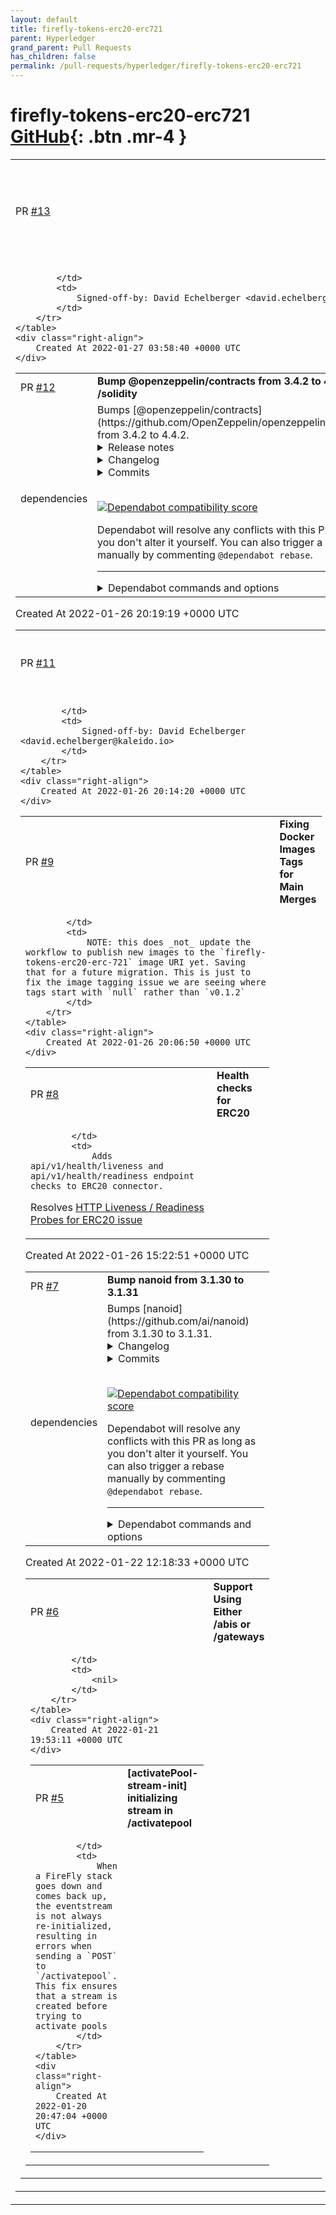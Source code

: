 ```yaml
---
layout: default
title: firefly-tokens-erc20-erc721
parent: Hyperledger
grand_parent: Pull Requests
has_children: false
permalink: /pull-requests/hyperledger/firefly-tokens-erc20-erc721
---
```


# firefly-tokens-erc20-erc721 <span class="fs-3 right-align">[GitHub](https://github.com/hyperledger/firefly-tokens-erc20-erc721){: .btn .mr-4 }</span>


<div>
    <table>
        <tr>
            <td>
                PR <a href="https://github.com/hyperledger/firefly-tokens-erc20-erc721/pull/13" class=".btn">#13</a>
            </td>
            <td>
                <b>
                    [docker-build] github action updates for docker build
                </b>
            </td>
        </tr>
        <tr>
            <td>
                
            </td>
            <td>
                Signed-off-by: David Echelberger <david.echelberger@kaleido.io>
            </td>
        </tr>
    </table>
    <div class="right-align">
        Created At 2022-01-27 03:58:40 +0000 UTC
    </div>
</div>

<div>
    <table>
        <tr>
            <td>
                PR <a href="https://github.com/hyperledger/firefly-tokens-erc20-erc721/pull/12" class=".btn">#12</a>
            </td>
            <td>
                <b>
                    Bump @openzeppelin/contracts from 3.4.2 to 4.4.2 in /solidity
                </b>
            </td>
        </tr>
        <tr>
            <td>
                <span class="chip">dependencies</span>
            </td>
            <td>
                Bumps [@openzeppelin/contracts](https://github.com/OpenZeppelin/openzeppelin-contracts) from 3.4.2 to 4.4.2.
<details>
<summary>Release notes</summary>
<p><em>Sourced from <a href="https://github.com/OpenZeppelin/openzeppelin-contracts/releases"><code>@​openzeppelin/contracts</code>'s releases</a>.</em></p>
<blockquote>
<h2>v4.4.2</h2>
<p>:warning: This is a patch for a medium severity issue. For more information <a href="https://github.com/OpenZeppelin/openzeppelin-contracts/security/advisories/GHSA-m6w8-fq7v-ph4m">visit the security advisory</a>.</p>
<ul>
<li><code>GovernorCompatibilityBravo</code>: Fix error in the encoding of calldata for proposals submitted through the compatibility interface with explicit signatures. (<a href="https://github-redirect.dependabot.com/OpenZeppelin/openzeppelin-contracts/pull/%5B#3100%5D(https://github-redirect.dependabot.com/OpenZeppelin/openzeppelin-contracts/issues/3100)">#3100</a>)</li>
</ul>
<h2>v4.4.1</h2>
<p>:warning: This is a patch for a low severity vulnerability. For more information <a href="https://github.com/OpenZeppelin/openzeppelin-contracts/security/advisories/GHSA-9c22-pwxw-p6hx">visit the security advisory</a>.</p>
<ul>
<li><code>Initializable</code>: change the existing <code>initializer</code> modifier and add a new <code>onlyInitializing</code> modifier to prevent reentrancy risk. (<a href="https://github-redirect.dependabot.com/OpenZeppelin/openzeppelin-contracts/pull/3006">#3006</a>)</li>
</ul>
<h3>Breaking change</h3>
<p>It is no longer possible to call an <code>initializer</code>-protected function from within another <code>initializer</code> function outside the context of a constructor. Projects using OpenZeppelin upgradeable proxies should continue to work as is, since in the common case the initializer is invoked in the constructor directly. If this is not the case for you, the suggested change is to use the new <code>onlyInitializing</code> modifier in the following way:</p>
<pre lang="diff"><code> contract A {
-    function initialize() public   initializer { ... }
+    function initialize() internal onlyInitializing { ... }
 }
 contract B is A {
     function initialize() public initializer {
         A.initialize();
     }
 }
</code></pre>
<h2>v4.4.0</h2>
<p>Check out the first <a href="https://www.youtube.com/watch?v=ed96DWbfliQ"><strong>OpenZeppelin Community Call</strong></a> where the team discussed everything that is included in this release.</p>
<p>And if you missed it, we recently announced an official <strong>bug bounty program</strong> for OpenZeppelin Contracts. <a href="https://forum.openzeppelin.com/t/openzeppelin-contracts-bug-bounty-program-on-immunefi/19279">Check it out!</a></p>
<ul>
<li><code>Ownable</code>: add an internal <code>_transferOwnership(address)</code>. (<a href="https://github-redirect.dependabot.com/OpenZeppelin/openzeppelin-contracts/pull/2568">#2568</a>)</li>
<li><code>AccessControl</code>: add internal <code>_grantRole(bytes32,address)</code> and <code>_revokeRole(bytes32,address)</code>. (<a href="https://github-redirect.dependabot.com/OpenZeppelin/openzeppelin-contracts/pull/2568">#2568</a>)</li>
<li><code>AccessControl</code>: mark <code>_setupRole(bytes32,address)</code> as deprecated in favor of <code>_grantRole(bytes32,address)</code>. (<a href="https://github-redirect.dependabot.com/OpenZeppelin/openzeppelin-contracts/pull/2568">#2568</a>)</li>
<li><code>AccessControlEnumerable</code>: hook into <code>_grantRole(bytes32,address)</code> and <code>_revokeRole(bytes32,address)</code>. (<a href="https://github-redirect.dependabot.com/OpenZeppelin/openzeppelin-contracts/pull/2946">#2946</a>)</li>
<li><code>EIP712</code>: cache <code>address(this)</code> to immutable storage to avoid potential issues if a vanilla contract is used in a delegatecall context. (<a href="https://github-redirect.dependabot.com/OpenZeppelin/openzeppelin-contracts/pull/2852">#2852</a>)</li>
<li>Add internal <code>_setApprovalForAll</code> to <code>ERC721</code> and <code>ERC1155</code>. (<a href="https://github-redirect.dependabot.com/OpenZeppelin/openzeppelin-contracts/pull/2834">#2834</a>)</li>
<li><code>Governor</code>: shift vote start and end by one block to better match Compound's GovernorBravo and prevent voting at the Governor level if the voting snapshot is not ready. (<a href="https://github-redirect.dependabot.com/OpenZeppelin/openzeppelin-contracts/pull/2892">#2892</a>)</li>
<li><code>GovernorCompatibilityBravo</code>: consider quorum an inclusive rather than exclusive minimum to match Compound's GovernorBravo. (<a href="https://github-redirect.dependabot.com/OpenZeppelin/openzeppelin-contracts/pull/2974">#2974</a>)</li>
<li><code>GovernorSettings</code>: a new governor module that manages voting settings updatable through governance actions. (<a href="https://github-redirect.dependabot.com/OpenZeppelin/openzeppelin-contracts/pull/2904">#2904</a>)</li>
<li><code>PaymentSplitter</code>: now supports ERC20 assets in addition to Ether. (<a href="https://github-redirect.dependabot.com/OpenZeppelin/openzeppelin-contracts/pull/2858">#2858</a>)</li>
<li><code>ECDSA</code>: add a variant of <code>toEthSignedMessageHash</code> for arbitrary length message hashing. (<a href="https://github-redirect.dependabot.com/OpenZeppelin/openzeppelin-contracts/pull/2865">#2865</a>)</li>
<li><code>MerkleProof</code>: add a <code>processProof</code> function that returns the rebuilt root hash given a leaf and a proof. (<a href="https://github-redirect.dependabot.com/OpenZeppelin/openzeppelin-contracts/pull/2841">#2841</a>)</li>
<li><code>VestingWallet</code>: new contract that handles the vesting of Ether and ERC20 tokens following a customizable vesting schedule. (<a href="https://github-redirect.dependabot.com/OpenZeppelin/openzeppelin-contracts/pull/2748">#2748</a>)</li>
<li><code>Governor</code>: enable receiving Ether when a Timelock contract is not used. (<a href="https://github-redirect.dependabot.com/OpenZeppelin/openzeppelin-contracts/pull/2849">#2748</a>)</li>
<li><code>GovernorTimelockCompound</code>: fix ability to use Ether stored in the Timelock contract. (<a href="https://github-redirect.dependabot.com/OpenZeppelin/openzeppelin-contracts/pull/2849">#2748</a>)</li>
</ul>
<h2>v4.3.3</h2>
<p>:warning: This is a security patch. For more information visit the <a href="https://github.com/OpenZeppelin/openzeppelin-contracts/security/advisories/GHSA-wmpv-c2jp-j2xg">security advisory</a>.</p>
<!-- raw HTML omitted -->
</blockquote>
<p>... (truncated)</p>
</details>
<details>
<summary>Changelog</summary>
<p><em>Sourced from <a href="https://github.com/OpenZeppelin/openzeppelin-contracts/blob/master/CHANGELOG.md"><code>@​openzeppelin/contracts</code>'s changelog</a>.</em></p>
<blockquote>
<h2>4.4.2 (2022-01-11)</h2>
<h3>Bugfixes</h3>
<ul>
<li><code>GovernorCompatibilityBravo</code>: Fix error in the encoding of calldata for proposals submitted through the compatibility interface with explicit signatures. (<a href="https://github-redirect.dependabot.com/OpenZeppelin/openzeppelin-contracts/pull/3100">#3100</a>)</li>
</ul>
<h2>4.4.1 (2021-12-14)</h2>
<ul>
<li><code>Initializable</code>: change the existing <code>initializer</code> modifier and add a new <code>onlyInitializing</code> modifier to prevent reentrancy risk. (<a href="https://github-redirect.dependabot.com/OpenZeppelin/openzeppelin-contracts/pull/3006">#3006</a>)</li>
</ul>
<h3>Breaking change</h3>
<p>It is no longer possible to call an <code>initializer</code>-protected function from within another <code>initializer</code> function outside the context of a constructor. Projects using OpenZeppelin upgradeable proxies should continue to work as is, since in the common case the initializer is invoked in the constructor directly. If this is not the case for you, the suggested change is to use the new <code>onlyInitializing</code> modifier in the following way:</p>
<pre lang="diff"><code> contract A {
-    function initialize() public   initializer { ... }
+    function initialize() internal onlyInitializing { ... }
 }
 contract B is A {
     function initialize() public initializer {
         A.initialize();
     }
 }
</code></pre>
<h2>4.4.0 (2021-11-25)</h2>
<ul>
<li><code>Ownable</code>: add an internal <code>_transferOwnership(address)</code>. (<a href="https://github-redirect.dependabot.com/OpenZeppelin/openzeppelin-contracts/pull/2568">#2568</a>)</li>
<li><code>AccessControl</code>: add internal <code>_grantRole(bytes32,address)</code> and <code>_revokeRole(bytes32,address)</code>. (<a href="https://github-redirect.dependabot.com/OpenZeppelin/openzeppelin-contracts/pull/2568">#2568</a>)</li>
<li><code>AccessControl</code>: mark <code>_setupRole(bytes32,address)</code> as deprecated in favor of <code>_grantRole(bytes32,address)</code>. (<a href="https://github-redirect.dependabot.com/OpenZeppelin/openzeppelin-contracts/pull/2568">#2568</a>)</li>
<li><code>AccessControlEnumerable</code>: hook into <code>_grantRole(bytes32,address)</code> and <code>_revokeRole(bytes32,address)</code>. (<a href="https://github-redirect.dependabot.com/OpenZeppelin/openzeppelin-contracts/pull/2946">#2946</a>)</li>
<li><code>EIP712</code>: cache <code>address(this)</code> to immutable storage to avoid potential issues if a vanilla contract is used in a delegatecall context. (<a href="https://github-redirect.dependabot.com/OpenZeppelin/openzeppelin-contracts/pull/2852">#2852</a>)</li>
<li>Add internal <code>_setApprovalForAll</code> to <code>ERC721</code> and <code>ERC1155</code>. (<a href="https://github-redirect.dependabot.com/OpenZeppelin/openzeppelin-contracts/pull/2834">#2834</a>)</li>
<li><code>Governor</code>: shift vote start and end by one block to better match Compound's GovernorBravo and prevent voting at the Governor level if the voting snapshot is not ready. (<a href="https://github-redirect.dependabot.com/OpenZeppelin/openzeppelin-contracts/pull/2892">#2892</a>)</li>
<li><code>GovernorCompatibilityBravo</code>: consider quorum an inclusive rather than exclusive minimum to match Compound's GovernorBravo. (<a href="https://github-redirect.dependabot.com/OpenZeppelin/openzeppelin-contracts/pull/2974">#2974</a>)</li>
<li><code>GovernorSettings</code>: a new governor module that manages voting settings updatable through governance actions. (<a href="https://github-redirect.dependabot.com/OpenZeppelin/openzeppelin-contracts/pull/2904">#2904</a>)</li>
<li><code>PaymentSplitter</code>: now supports ERC20 assets in addition to Ether. (<a href="https://github-redirect.dependabot.com/OpenZeppelin/openzeppelin-contracts/pull/2858">#2858</a>)</li>
<li><code>ECDSA</code>: add a variant of <code>toEthSignedMessageHash</code> for arbitrary length message hashing. (<a href="https://github-redirect.dependabot.com/OpenZeppelin/openzeppelin-contracts/pull/2865">#2865</a>)</li>
<li><code>MerkleProof</code>: add a <code>processProof</code> function that returns the rebuilt root hash given a leaf and a proof. (<a href="https://github-redirect.dependabot.com/OpenZeppelin/openzeppelin-contracts/pull/2841">#2841</a>)</li>
<li><code>VestingWallet</code>: new contract that handles the vesting of Ether and ERC20 tokens following a customizable vesting schedule. (<a href="https://github-redirect.dependabot.com/OpenZeppelin/openzeppelin-contracts/pull/2748">#2748</a>)</li>
<li><code>Governor</code>: enable receiving Ether when a Timelock contract is not used. (<a href="https://github-redirect.dependabot.com/OpenZeppelin/openzeppelin-contracts/pull/2849">#2748</a>)</li>
<li><code>GovernorTimelockCompound</code>: fix ability to use Ether stored in the Timelock contract. (<a href="https://github-redirect.dependabot.com/OpenZeppelin/openzeppelin-contracts/pull/2849">#2748</a>)</li>
</ul>
<h2>4.3.3</h2>
<ul>
<li><code>ERC1155Supply</code>: Handle <code>totalSupply</code> changes by hooking into <code>_beforeTokenTransfer</code> to ensure consistency of balances and supply during <code>IERC1155Receiver.onERC1155Received</code> calls.</li>
</ul>
<h2>4.3.2 (2021-09-14)</h2>
<ul>
<li><code>UUPSUpgradeable</code>: Add modifiers to prevent <code>upgradeTo</code> and <code>upgradeToAndCall</code> being executed on any contract that is not the active ERC1967 proxy. This prevents these functions being called on implementation contracts or minimal ERC1167 clones, in particular.</li>
</ul>
<!-- raw HTML omitted -->
</blockquote>
<p>... (truncated)</p>
</details>
<details>
<summary>Commits</summary>
<ul>
<li><a href="https://github.com/OpenZeppelin/openzeppelin-contracts/commit/b53c43242fc9c0e435b66178c3847c4a1b417cc1"><code>b53c432</code></a> 4.4.2</li>
<li><a href="https://github.com/OpenZeppelin/openzeppelin-contracts/commit/9cae52c59135874a75d219b7130d3893103a7c58"><code>9cae52c</code></a> Use abi.encodePacked instead of bytes.concat</li>
<li><a href="https://github.com/OpenZeppelin/openzeppelin-contracts/commit/93d2d1508a69232b87004ebeb6a9e861ea8c2b0b"><code>93d2d15</code></a> Make script executable</li>
<li><a href="https://github.com/OpenZeppelin/openzeppelin-contracts/commit/eff4ad7c1d4e56b27a570b5a15a6c821228387e2"><code>eff4ad7</code></a> Fix encoding of signature+calldata in GovernorCompatibilityBravo (<a href="https://github-redirect.dependabot.com/OpenZeppelin/openzeppelin-contracts/issues/3100">#3100</a>)</li>
<li><a href="https://github.com/OpenZeppelin/openzeppelin-contracts/commit/66436cbb4e757cd79054ab1b1cc38f7f5a948005"><code>66436cb</code></a> Change release script to only update version comment for changed files (<a href="https://github-redirect.dependabot.com/OpenZeppelin/openzeppelin-contracts/issues/3033">#3033</a>)</li>
<li><a href="https://github.com/OpenZeppelin/openzeppelin-contracts/commit/6bd6b76d1156e20e45d1016f355d154141c7e5b9"><code>6bd6b76</code></a> 4.4.1</li>
<li><a href="https://github.com/OpenZeppelin/openzeppelin-contracts/commit/13a6ec753a3e9c56a3d9dec845a9b5cbd616b658"><code>13a6ec7</code></a> Remove bad date from changelog</li>
<li><a href="https://github.com/OpenZeppelin/openzeppelin-contracts/commit/553c8fdec708ea10dd5f4a2977364af7a562566f"><code>553c8fd</code></a> Update initializer modifier to prevent reentrancy during initialization (<a href="https://github-redirect.dependabot.com/OpenZeppelin/openzeppelin-contracts/issues/3006">#3006</a>)</li>
<li><a href="https://github.com/OpenZeppelin/openzeppelin-contracts/commit/4961a51cc736c7d4aa9bd2e11e4cbbaff73efee9"><code>4961a51</code></a> 4.4.0</li>
<li><a href="https://github.com/OpenZeppelin/openzeppelin-contracts/commit/94a0b8f573e0033d5338689030d2b721e4a5177a"><code>94a0b8f</code></a> Make VestingWallet token event argument indexed (<a href="https://github-redirect.dependabot.com/OpenZeppelin/openzeppelin-contracts/issues/2988">#2988</a>)</li>
<li>Additional commits viewable in <a href="https://github.com/OpenZeppelin/openzeppelin-contracts/compare/v3.4.2...v4.4.2">compare view</a></li>
</ul>
</details>
<br />


[![Dependabot compatibility score](https://dependabot-badges.githubapp.com/badges/compatibility_score?dependency-name=@openzeppelin/contracts&package-manager=npm_and_yarn&previous-version=3.4.2&new-version=4.4.2)](https://docs.github.com/en/github/managing-security-vulnerabilities/about-dependabot-security-updates#about-compatibility-scores)

Dependabot will resolve any conflicts with this PR as long as you don't alter it yourself. You can also trigger a rebase manually by commenting `@dependabot rebase`.

[//]: # (dependabot-automerge-start)
[//]: # (dependabot-automerge-end)

---

<details>
<summary>Dependabot commands and options</summary>
<br />

You can trigger Dependabot actions by commenting on this PR:
- `@dependabot rebase` will rebase this PR
- `@dependabot recreate` will recreate this PR, overwriting any edits that have been made to it
- `@dependabot merge` will merge this PR after your CI passes on it
- `@dependabot squash and merge` will squash and merge this PR after your CI passes on it
- `@dependabot cancel merge` will cancel a previously requested merge and block automerging
- `@dependabot reopen` will reopen this PR if it is closed
- `@dependabot close` will close this PR and stop Dependabot recreating it. You can achieve the same result by closing it manually
- `@dependabot ignore this major version` will close this PR and stop Dependabot creating any more for this major version (unless you reopen the PR or upgrade to it yourself)
- `@dependabot ignore this minor version` will close this PR and stop Dependabot creating any more for this minor version (unless you reopen the PR or upgrade to it yourself)
- `@dependabot ignore this dependency` will close this PR and stop Dependabot creating any more for this dependency (unless you reopen the PR or upgrade to it yourself)
- `@dependabot use these labels` will set the current labels as the default for future PRs for this repo and language
- `@dependabot use these reviewers` will set the current reviewers as the default for future PRs for this repo and language
- `@dependabot use these assignees` will set the current assignees as the default for future PRs for this repo and language
- `@dependabot use this milestone` will set the current milestone as the default for future PRs for this repo and language

You can disable automated security fix PRs for this repo from the [Security Alerts page](https://github.com/hyperledger/firefly-tokens-erc20-erc721/network/alerts).

</details>
            </td>
        </tr>
    </table>
    <div class="right-align">
        Created At 2022-01-26 20:19:19 +0000 UTC
    </div>
</div>

<div>
    <table>
        <tr>
            <td>
                PR <a href="https://github.com/hyperledger/firefly-tokens-erc20-erc721/pull/11" class=".btn">#11</a>
            </td>
            <td>
                <b>
                    [truffle-config] reverting openzeppelin version
                </b>
            </td>
        </tr>
        <tr>
            <td>
                
            </td>
            <td>
                Signed-off-by: David Echelberger <david.echelberger@kaleido.io>
            </td>
        </tr>
    </table>
    <div class="right-align">
        Created At 2022-01-26 20:14:20 +0000 UTC
    </div>
</div>

<div>
    <table>
        <tr>
            <td>
                PR <a href="https://github.com/hyperledger/firefly-tokens-erc20-erc721/pull/9" class=".btn">#9</a>
            </td>
            <td>
                <b>
                    Fixing Docker Images Tags for Main Merges
                </b>
            </td>
        </tr>
        <tr>
            <td>
                
            </td>
            <td>
                NOTE: this does _not_ update the workflow to publish new images to the `firefly-tokens-erc20-erc-721` image URI yet. Saving that for a future migration. This is just to fix the image tagging issue we are seeing where tags start with `null` rather than `v0.1.2`
            </td>
        </tr>
    </table>
    <div class="right-align">
        Created At 2022-01-26 20:06:50 +0000 UTC
    </div>
</div>

<div>
    <table>
        <tr>
            <td>
                PR <a href="https://github.com/hyperledger/firefly-tokens-erc20-erc721/pull/8" class=".btn">#8</a>
            </td>
            <td>
                <b>
                    Health checks for ERC20
                </b>
            </td>
        </tr>
        <tr>
            <td>
                
            </td>
            <td>
                Adds api/v1/health/liveness and api/v1/health/readiness endpoint checks to ERC20 connector. 

Resolves [HTTP Liveness / Readiness Probes for ERC20 issue](https://github.com/hyperledger/firefly-helm-charts/issues/11) 
            </td>
        </tr>
    </table>
    <div class="right-align">
        Created At 2022-01-26 15:22:51 +0000 UTC
    </div>
</div>

<div>
    <table>
        <tr>
            <td>
                PR <a href="https://github.com/hyperledger/firefly-tokens-erc20-erc721/pull/7" class=".btn">#7</a>
            </td>
            <td>
                <b>
                    Bump nanoid from 3.1.30 to 3.1.31
                </b>
            </td>
        </tr>
        <tr>
            <td>
                <span class="chip">dependencies</span>
            </td>
            <td>
                Bumps [nanoid](https://github.com/ai/nanoid) from 3.1.30 to 3.1.31.
<details>
<summary>Changelog</summary>
<p><em>Sourced from <a href="https://github.com/ai/nanoid/blob/main/CHANGELOG.md">nanoid's changelog</a>.</em></p>
<blockquote>
<h2>3.1.31</h2>
<ul>
<li>Fixed collision vulnerability on object in <code>size</code> (by Artyom Arutyunyan).</li>
</ul>
</blockquote>
</details>
<details>
<summary>Commits</summary>
<ul>
<li><a href="https://github.com/ai/nanoid/commit/07fdfa6618e2668ce51b2554ee3e1a3ad87b0492"><code>07fdfa6</code></a> Release 3.1.31 version</li>
<li><a href="https://github.com/ai/nanoid/commit/e3b394234b42c024e61e2c17644e9cb254a15981"><code>e3b3942</code></a> Update dependencies</li>
<li><a href="https://github.com/ai/nanoid/commit/2b7bd9332bc49b6330c7ddb08e5c661833db2575"><code>2b7bd93</code></a> fix collision by proxy number (<a href="https://github-redirect.dependabot.com/ai/nanoid/issues/328">#328</a>)</li>
<li><a href="https://github.com/ai/nanoid/commit/3b566347594f9a4ed2ba977c7dc3185e574a87ca"><code>3b56634</code></a> Replace Parcel to Vite</li>
<li><a href="https://github.com/ai/nanoid/commit/55a935a9e5c457b60905763a4b9abe0e73fdfb46"><code>55a935a</code></a> Update dependencies</li>
<li><a href="https://github.com/ai/nanoid/commit/8b9a0796f05d43b6a0e79d0bfaaaf543e158c19b"><code>8b9a079</code></a> Update dependencies</li>
<li><a href="https://github.com/ai/nanoid/commit/725a2413f862ddd1c2272394eec09703b9c73fe9"><code>725a241</code></a> Fix Node.js 10 CI</li>
<li><a href="https://github.com/ai/nanoid/commit/d8712eec6c6877db2b14188259b5514db29e24a3"><code>d8712ee</code></a> Update dependencies</li>
<li><a href="https://github.com/ai/nanoid/commit/cd56aa9ddef0df1abd8ed67253f3b845c1d96851"><code>cd56aa9</code></a> Clean up docs</li>
<li><a href="https://github.com/ai/nanoid/commit/96613207811b950477a06293fd58d6f2121e6a12"><code>9661320</code></a> Add documentation in Bahasa Indonesia (<a href="https://github-redirect.dependabot.com/ai/nanoid/issues/326">#326</a>)</li>
<li>Additional commits viewable in <a href="https://github.com/ai/nanoid/compare/3.1.30...3.1.31">compare view</a></li>
</ul>
</details>
<br />


[![Dependabot compatibility score](https://dependabot-badges.githubapp.com/badges/compatibility_score?dependency-name=nanoid&package-manager=npm_and_yarn&previous-version=3.1.30&new-version=3.1.31)](https://docs.github.com/en/github/managing-security-vulnerabilities/about-dependabot-security-updates#about-compatibility-scores)

Dependabot will resolve any conflicts with this PR as long as you don't alter it yourself. You can also trigger a rebase manually by commenting `@dependabot rebase`.

[//]: # (dependabot-automerge-start)
[//]: # (dependabot-automerge-end)

---

<details>
<summary>Dependabot commands and options</summary>
<br />

You can trigger Dependabot actions by commenting on this PR:
- `@dependabot rebase` will rebase this PR
- `@dependabot recreate` will recreate this PR, overwriting any edits that have been made to it
- `@dependabot merge` will merge this PR after your CI passes on it
- `@dependabot squash and merge` will squash and merge this PR after your CI passes on it
- `@dependabot cancel merge` will cancel a previously requested merge and block automerging
- `@dependabot reopen` will reopen this PR if it is closed
- `@dependabot close` will close this PR and stop Dependabot recreating it. You can achieve the same result by closing it manually
- `@dependabot ignore this major version` will close this PR and stop Dependabot creating any more for this major version (unless you reopen the PR or upgrade to it yourself)
- `@dependabot ignore this minor version` will close this PR and stop Dependabot creating any more for this minor version (unless you reopen the PR or upgrade to it yourself)
- `@dependabot ignore this dependency` will close this PR and stop Dependabot creating any more for this dependency (unless you reopen the PR or upgrade to it yourself)
- `@dependabot use these labels` will set the current labels as the default for future PRs for this repo and language
- `@dependabot use these reviewers` will set the current reviewers as the default for future PRs for this repo and language
- `@dependabot use these assignees` will set the current assignees as the default for future PRs for this repo and language
- `@dependabot use this milestone` will set the current milestone as the default for future PRs for this repo and language

You can disable automated security fix PRs for this repo from the [Security Alerts page](https://github.com/hyperledger/firefly-tokens-erc20/network/alerts).

</details>
            </td>
        </tr>
    </table>
    <div class="right-align">
        Created At 2022-01-22 12:18:33 +0000 UTC
    </div>
</div>

<div>
    <table>
        <tr>
            <td>
                PR <a href="https://github.com/hyperledger/firefly-tokens-erc20-erc721/pull/6" class=".btn">#6</a>
            </td>
            <td>
                <b>
                    Support Using Either /abis or /gateways
                </b>
            </td>
        </tr>
        <tr>
            <td>
                
            </td>
            <td>
                <nil>
            </td>
        </tr>
    </table>
    <div class="right-align">
        Created At 2022-01-21 19:53:11 +0000 UTC
    </div>
</div>

<div>
    <table>
        <tr>
            <td>
                PR <a href="https://github.com/hyperledger/firefly-tokens-erc20-erc721/pull/5" class=".btn">#5</a>
            </td>
            <td>
                <b>
                    [activatePool-stream-init] initializing stream in /activatepool
                </b>
            </td>
        </tr>
        <tr>
            <td>
                
            </td>
            <td>
                When a FireFly stack goes down and comes back up, the eventstream is not always re-initialized, resulting in errors when sending a `POST` to `/activatepool`. This fix ensures that a stream is created before trying to activate pools
            </td>
        </tr>
    </table>
    <div class="right-align">
        Created At 2022-01-20 20:47:04 +0000 UTC
    </div>
</div>

